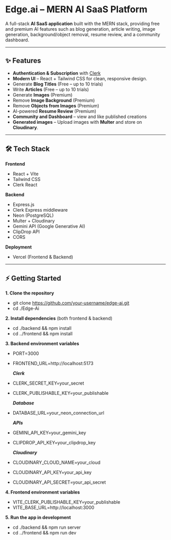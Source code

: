 # Edge.ai – MERN AI SaaS Platform

A full-stack **AI SaaS application** built with the MERN stack, providing free and premium AI features such as blog generation, article writing, image generation, background/object removal, resume review, and a community dashboard.

---

## ✨ Features
-  **Authentication & Subscription** with [Clerk](https://clerk.com)
-  **Modern UI** – React + Tailwind CSS for clean, responsive design.
-  Generate **Blog Titles** (Free – up to 10 trials)  
-  Write **Articles** (Free – up to 10 trials)  
-  Generate **Images** (Premium)  
-  Remove **Image Background** (Premium)  
-  Remove **Objects from Images** (Premium)  
-  AI-powered **Resume Review** (Premium)  
-  **Community and Dashboard** – view and like published creations
-  **Generated images** – Upload images with **Multer** and store on **Cloudinary**.

---

## 🛠️ Tech Stack

**Frontend**
- React + Vite
- Tailwind CSS
- Clerk React

**Backend**
- Express.js
- Clerk Express middleware
- Neon (PostgreSQL)
- Multer + Cloudinary
- Gemini API (Google Generative AI)
- ClipDrop API
- CORS

**Deployment**
- Vercel (Frontend & Backend)

---


## ⚡ Getting Started

**1. Clone the repository**
- git clone https://github.com/your-username/edge-ai.git
- cd ./Edge-Ai
   
**2. Install dependencies** (both frontend & backend)
- cd ./backend && npm install
- cd ../frontend && npm install
  
   
**3. Backend environment variables**
   
- PORT=3000
- FRONTEND_URL=http://localhost:5173
    
  ***Clerk***
- CLERK_SECRET_KEY=your_secret
- CLERK_PUBLISHABLE_KEY=your_publishable
  
  ***Database***
- DATABASE_URL=your_neon_connection_url
  
  ***APIs***
- GEMINI_API_KEY=your_gemini_key
- CLIPDROP_API_KEY=your_clipdrop_key
  
  ***Cloudinary***
- CLOUDINARY_CLOUD_NAME=your_cloud
- CLOUDINARY_API_KEY=your_api_key
- CLOUDINARY_API_SECRET=your_api_secret


**4. Frontend environment variables**
- VITE_CLERK_PUBLISHABLE_KEY=your_publishable
- VITE_BASE_URL=http://localhost:3000

  
**5. Run the app in development**
- cd ./backend && npm run server
- cd ../frontend && npm run dev

